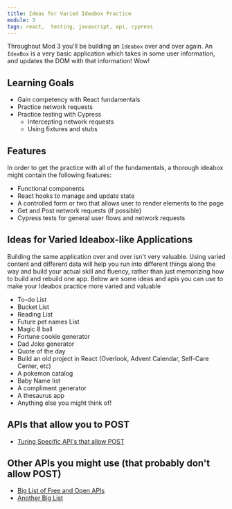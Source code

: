 ```yaml
---
title: Ideas for Varied Ideabox Practice
module: 3
tags: react,  testing, javascript, api, cypress
---
```


Throughout Mod 3 you'll be building an `Ideabox` over and over again. An `IdeaBox` is a very basic application which takes in some user information, and updates the DOM with that information! Wow!

## Learning Goals

* Gain competency with React fundamentals
* Practice network requests
* Practice testing with Cypress
  * Intercepting network requests
  * Using fixtures and stubs

## Features
In order to get the practice with all of the fundamentals, a thorough ideabox might contain the following features:

- Functional components
- React hooks to manage and update state
- A controlled form or two that allows user to render elements to the page
- Get and Post network requests (if possible)
- Cypress tests for general user flows and network requests

## Ideas for Varied Ideabox-like Applications
Building the same application over and over isn't very valuable.  Using varied content and different data will help you run into different things along the way and build your actual skill and fluency, rather than just memorizing how to build and rebuild one app.  Below are some ideas and apis you can use to make your Ideabox practice more varied and valuable
- To-do List
- Bucket List
- Reading List
- Future pet names List
- Magic 8 ball
- Fortune cookie generator
- Dad Joke generator
- Quote of the day
- Build an old project in React (Overlook, Advent Calendar, Self-Care Center, etc)
- A pokemon catalog
- Baby Name list
- A compliment generator
- A thesaurus app
- Anything else you might think of!

## APIs that allow you to POST
- [Turing Specific API's that allow POST ](https://github.com/turingschool-examples/react-practice-servers)

## Other APIs you might use (that probably don't allow POST)
- [Big List of Free and Open APIs](https://mixedanalytics.com/blog/list-actually-free-open-no-auth-needed-apis/)
- [Another Big List](https://github.com/public-apis/public-apis)
